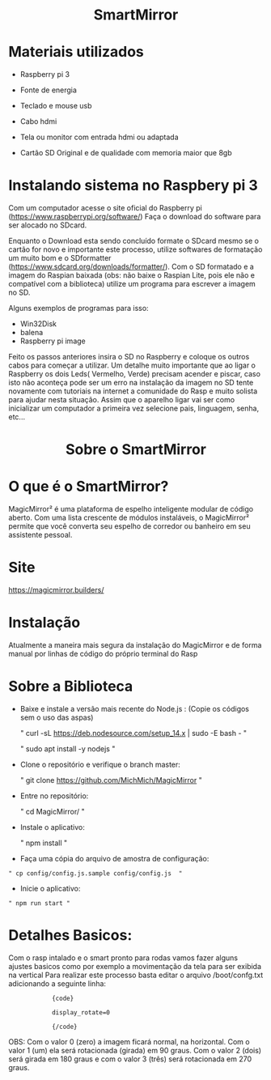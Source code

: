 <h1 align="center"> SmartMirror </h1>

# Materiais utilizados
- Raspberry pi 3

- Fonte de energia

- Teclado e mouse usb

- Cabo hdmi

- Tela ou monitor com entrada hdmi ou adaptada

- Cartão SD Original e de qualidade com memoria maior que 8gb

# Instalando sistema no Raspbery pi 3

Com um computador acesse o site oficial do Raspberry pi (https://www.raspberrypi.org/software/)
Faça o download do software para ser alocado no SDcard.

Enquanto o Download esta sendo concluído formate o SDcard mesmo se o cartão for novo e importante este processo, utilize softwares de formatação um muito bom e o SDformatter 
(https://www.sdcard.org/downloads/formatter/).
Com o SD formatado e a imagem do Raspian baixada (obs: não baixe o Raspian Lite, pois ele não e compatível com a biblioteca) utilize um programa para escrever a imagem no SD.

Alguns exemplos de programas para isso:

- Win32Disk
- balena
- Raspberry pi image

Feito os passos anteriores insira o SD no Raspberry e coloque os outros cabos para começar a utilizar.
Um detalhe muito importante que ao ligar o Raspberry os dois Leds( Vermelho, Verde) precisam acender e piscar, caso isto não aconteça pode ser um erro na instalação da imagem no SD tente novamente com tutoriais na internet a comunidade do Rasp e muito solista para ajudar nesta situação.
Assim que o aparelho ligar vai ser como inicializar um computador a primeira vez selecione pais, linguagem, senha, etc...

<h1 align="center"> Sobre o SmartMirror </h1>

# O que é o SmartMirror?

MagicMirror² é uma plataforma de espelho inteligente modular de código aberto. Com uma lista crescente de módulos instaláveis, o MagicMirror² permite que você converta seu espelho de corredor ou banheiro em seu assistente pessoal.

# Site 
https://magicmirror.builders/

# Instalação

Atualmente a maneira mais segura da instalação do MagicMirror e de forma manual por linhas de código do próprio terminal do Rasp

# Sobre a Biblioteca
- Baixe e instale a versão mais recente do Node.js : 
  (Copie os códigos sem o uso das aspas)

  " curl -sL https://deb.nodesource.com/setup_14.x | sudo -E bash - "

  " sudo apt install -y nodejs "
  
 - Clone o repositório e verifique o branch master:

   " git clone https://github.com/MichMich/MagicMirror " 
   
 - Entre no repositório:

   " cd MagicMirror/  "
   
 - Instale o aplicativo: 

   " npm install "
  
  -  Faça uma cópia do arquivo de amostra de configuração: 

    " cp config/config.js.sample config/config.js  "
   
  -  Inicie o aplicativo:

    " npm run start "

# Detalhes Basicos:

Com o rasp intalado e o smart pronto para rodas vamos fazer alguns ajustes basicos como por exemplo a movimentação da tela para ser exibida na 
vertical
Para realizar este processo basta editar o arquivo /boot/confg.txt adicionando
a seguinte linha:
                
                {code}
                
                display_rotate=0
                
                {/code}
                
 OBS: Com o valor 0 (zero) a imagem ficará normal, na horizontal. Com o valor 1 (um) ela será rotacionada (girada) em 90 graus. 
 Com o valor 2 (dois) será girada em 180 graus e com o valor 3 (três) será rotacionada em 270 graus.
 
 
